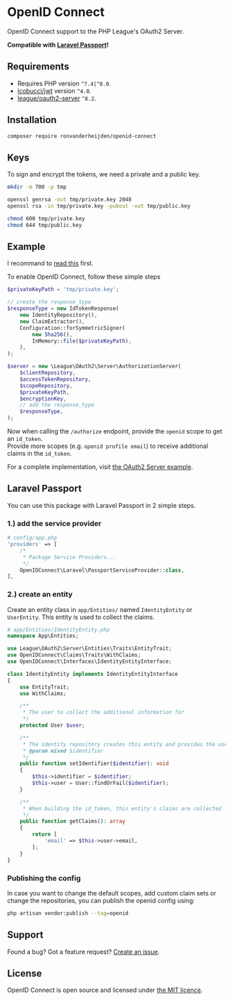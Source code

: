 # OpenID Connect

OpenID Connect support to the PHP League's OAuth2 Server.

**Compatible with [Laravel Passport](https://laravel.com/docs/8.x/passport)!**

## Requirements

* Requires PHP version `^7.4|^8.0`.
* [lcobucci/jwt](https://github.com/lcobucci/jwt) version `^4.0`.
* [league/oauth2-server](https://github.com/thephpleague/oauth2-server) `^8.2`.

## Installation
```sh
composer require ronvanderheijden/openid-connect
```

## Keys

To sign and encrypt the tokens, we need a private and a public key.
```sh
mkdir -m 700 -p tmp

openssl genrsa -out tmp/private.key 2048
openssl rsa -in tmp/private.key -pubout -out tmp/public.key

chmod 600 tmp/private.key
chmod 644 tmp/public.key
```

## Example
I recommand to [read this](https://oauth2.thephpleague.com/authorization-server/auth-code-grant/) first.

To enable OpenID Connect, follow these simple steps

```php
$privateKeyPath = 'tmp/private.key';

// create the response_type
$responseType = new IdTokenResponse(
    new IdentityRepository(),
    new ClaimExtractor(),
    Configuration::forSymmetricSigner(
        new Sha256(),
        InMemory::file($privateKeyPath),
    ),
);

$server = new \League\OAuth2\Server\AuthorizationServer(
    $clientRepository,
    $accessTokenRepository,
    $scopeRepository,
    $privateKeyPath,
    $encryptionKey,
    // add the response_type
    $responseType,
);
```

Now when calling the `/authorize` endpoint, provide the `openid` scope to get an `id_token`.  
Provide more scopes (e.g. `openid profile email`) to receive additional claims in the `id_token`.

For a complete implementation, visit [the OAuth2 Server example](https://github.com/ronvanderheijden/openid-connect/tree/main/example).

## Laravel Passport

You can use this package with Laravel Passport in 2 simple steps.

### 1.) add the service provider
```php
# config/app.php
'providers' => [
    /*
     * Package Service Providers...
     */
    OpenIDConnect\Laravel\PassportServiceProvider::class,
],
```

### 2.) create an entity
Create an entity class in `app/Entities/` named `IdentityEntity` or `UserEntity`. This entity is used to collect the claims.
```php
# app/Entities/IdentityEntity.php
namespace App\Entities;

use League\OAuth2\Server\Entities\Traits\EntityTrait;
use OpenIDConnect\Claims\Traits\WithClaims;
use OpenIDConnect\Interfaces\IdentityEntityInterface;

class IdentityEntity implements IdentityEntityInterface
{
    use EntityTrait;
    use WithClaims;

    /**
     * The user to collect the additional information for
     */
    protected User $user;

    /**
     * The identity repository creates this entity and provides the user id
     * @param mixed $identifier
     */
    public function setIdentifier($identifier): void
    {
        $this->identifier = $identifier;
        $this->user = User::findOrFail($identifier);
    }

    /**
     * When building the id_token, this entity's claims are collected
     */
    public function getClaims(): array
    {
        return [
            'email' => $this->user->email,
        ];
    }
}
```

### Publishing the config
In case you want to change the default scopes, add custom claim sets or change the repositories, you can publish the openid config using:
```sh
php artisan vendor:publish --tag=openid
```

## Support
Found a bug? Got a feature request?  [Create an issue](https://github.com/ronvanderheijden/openid-connect/issues).

## License
OpenID Connect is open source and licensed under [the MIT licence](https://github.com/ronvanderheijden/openid-connect/blob/master/LICENSE.txt).
